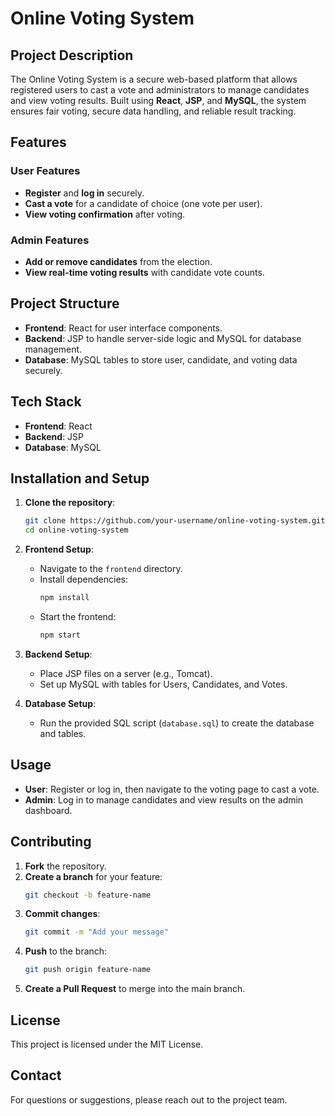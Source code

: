 # Online Voting System

## Project Description
The Online Voting System is a secure web-based platform that allows registered users to cast a vote and administrators to manage candidates and view voting results. Built using **React**, **JSP**, and **MySQL**, the system ensures fair voting, secure data handling, and reliable result tracking.

## Features
### User Features
- **Register** and **log in** securely.
- **Cast a vote** for a candidate of choice (one vote per user).
- **View voting confirmation** after voting.

### Admin Features
- **Add or remove candidates** from the election.
- **View real-time voting results** with candidate vote counts.

## Project Structure
- **Frontend**: React for user interface components.
- **Backend**: JSP to handle server-side logic and MySQL for database management.
- **Database**: MySQL tables to store user, candidate, and voting data securely.

## Tech Stack
- **Frontend**: React
- **Backend**: JSP
- **Database**: MySQL

## Installation and Setup
1. **Clone the repository**:
    ```bash
    git clone https://github.com/your-username/online-voting-system.git
    cd online-voting-system
    ```

2. **Frontend Setup**:
    - Navigate to the `frontend` directory.
    - Install dependencies:
      ```bash
      npm install
      ```
    - Start the frontend:
      ```bash
      npm start
      ```

3. **Backend Setup**:
    - Place JSP files on a server (e.g., Tomcat).
    - Set up MySQL with tables for Users, Candidates, and Votes.

4. **Database Setup**:
    - Run the provided SQL script (`database.sql`) to create the database and tables.

## Usage
- **User**: Register or log in, then navigate to the voting page to cast a vote.
- **Admin**: Log in to manage candidates and view results on the admin dashboard.

## Contributing
1. **Fork** the repository.
2. **Create a branch** for your feature:
    ```bash
    git checkout -b feature-name
    ```
3. **Commit changes**:
    ```bash
    git commit -m "Add your message"
    ```
4. **Push** to the branch:
    ```bash
    git push origin feature-name
    ```
5. **Create a Pull Request** to merge into the main branch.

## License
This project is licensed under the MIT License.

## Contact
For questions or suggestions, please reach out to the project team.
